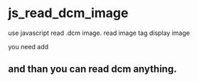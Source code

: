 # js_read_dcm_image
use javascript read .dcm image.
read image tag
display image

you need add 
## <script src="https://github.com/ivmartel/dwv/releases/download/v0.22.0/dwv-0.22.0.min.js"></script>
## <script src="https://ajax.googleapis.com/ajax/libs/jquery/2.1.0/jquery.min.js"></script>
## <script src="https://raw.githubusercontent.com/kig/DataStream.js/master/DataStream.js"></script>

## and than you can read dcm anything.
